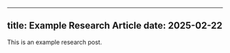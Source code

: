 <!-- filepath: /Users/ezeme.okwudili/Desktop/tarbo.github.io/_research/2025-02-22-example-research.md -->
---
title: Example Research Article
date: 2025-02-22
---

This is an example research post.